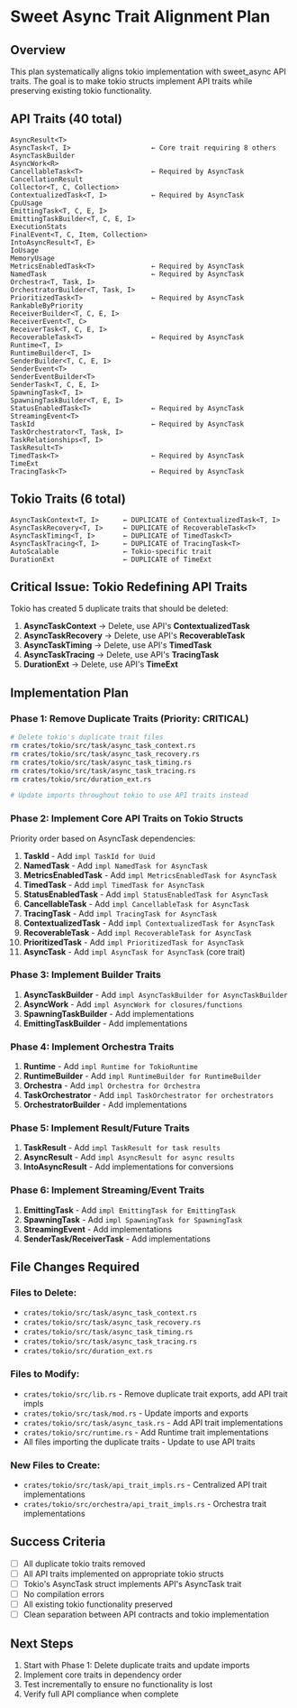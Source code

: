 # Sweet Async Trait Alignment Plan

## Overview
This plan systematically aligns tokio implementation with sweet_async API traits. The goal is to make tokio structs implement API traits while preserving existing tokio functionality.

## API Traits (40 total)
```
AsyncResult<T>
AsyncTask<T, I>                    ← Core trait requiring 8 others
AsyncTaskBuilder
AsyncWork<R>
CancellableTask<T>                 ← Required by AsyncTask
CancellationResult
Collector<T, C, Collection>
ContextualizedTask<T, I>           ← Required by AsyncTask
CpuUsage
EmittingTask<T, C, E, I>
EmittingTaskBuilder<T, C, E, I>
ExecutionStats
FinalEvent<T, C, Item, Collection>
IntoAsyncResult<T, E>
IoUsage
MemoryUsage
MetricsEnabledTask<T>              ← Required by AsyncTask
NamedTask                          ← Required by AsyncTask
Orchestra<T, Task, I>
OrchestratorBuilder<T, Task, I>
PrioritizedTask<T>                 ← Required by AsyncTask
RankableByPriority
ReceiverBuilder<T, C, E, I>
ReceiverEvent<T, C>
ReceiverTask<T, C, E, I>
RecoverableTask<T>                 ← Required by AsyncTask
Runtime<T, I>
RuntimeBuilder<T, I>
SenderBuilder<T, C, E, I>
SenderEvent<T>
SenderEventBuilder<T>
SenderTask<T, C, E, I>
SpawningTask<T, I>
SpawningTaskBuilder<T, E, I>
StatusEnabledTask<T>               ← Required by AsyncTask
StreamingEvent<T>
TaskId                             ← Required by AsyncTask
TaskOrchestrator<T, Task, I>
TaskRelationships<T, I>
TaskResult<T>
TimedTask<T>                       ← Required by AsyncTask
TimeExt
TracingTask<T>                     ← Required by AsyncTask
```

## Tokio Traits (6 total)
```
AsyncTaskContext<T, I>      ← DUPLICATE of ContextualizedTask<T, I>
AsyncTaskRecovery<T, I>     ← DUPLICATE of RecoverableTask<T>
AsyncTaskTiming<T, I>       ← DUPLICATE of TimedTask<T>
AsyncTaskTracing<T, I>      ← DUPLICATE of TracingTask<T>
AutoScalable                ← Tokio-specific trait
DurationExt                 ← DUPLICATE of TimeExt
```

## Critical Issue: Tokio Redefining API Traits
Tokio has created 5 duplicate traits that should be deleted:

1. **AsyncTaskContext** → Delete, use API's **ContextualizedTask**
2. **AsyncTaskRecovery** → Delete, use API's **RecoverableTask**  
3. **AsyncTaskTiming** → Delete, use API's **TimedTask**
4. **AsyncTaskTracing** → Delete, use API's **TracingTask**
5. **DurationExt** → Delete, use API's **TimeExt**

## Implementation Plan

### Phase 1: Remove Duplicate Traits (Priority: CRITICAL)
```bash
# Delete tokio's duplicate trait files
rm crates/tokio/src/task/async_task_context.rs
rm crates/tokio/src/task/async_task_recovery.rs  
rm crates/tokio/src/task/async_task_timing.rs
rm crates/tokio/src/task/async_task_tracing.rs
rm crates/tokio/src/duration_ext.rs

# Update imports throughout tokio to use API traits instead
```

### Phase 2: Implement Core API Traits on Tokio Structs
Priority order based on AsyncTask dependencies:

1. **TaskId** - Add `impl TaskId for Uuid`
2. **NamedTask** - Add `impl NamedTask for AsyncTask`
3. **MetricsEnabledTask** - Add `impl MetricsEnabledTask for AsyncTask`
4. **TimedTask** - Add `impl TimedTask for AsyncTask` 
5. **StatusEnabledTask** - Add `impl StatusEnabledTask for AsyncTask`
6. **CancellableTask** - Add `impl CancellableTask for AsyncTask`
7. **TracingTask** - Add `impl TracingTask for AsyncTask`
8. **ContextualizedTask** - Add `impl ContextualizedTask for AsyncTask`
9. **RecoverableTask** - Add `impl RecoverableTask for AsyncTask`
10. **PrioritizedTask** - Add `impl PrioritizedTask for AsyncTask`
11. **AsyncTask** - Add `impl AsyncTask for AsyncTask` (core trait)

### Phase 3: Implement Builder Traits
1. **AsyncTaskBuilder** - Add `impl AsyncTaskBuilder for AsyncTaskBuilder`
2. **AsyncWork** - Add `impl AsyncWork for closures/functions`
3. **SpawningTaskBuilder** - Add implementations
4. **EmittingTaskBuilder** - Add implementations

### Phase 4: Implement Orchestra Traits  
1. **Runtime** - Add `impl Runtime for TokioRuntime`
2. **RuntimeBuilder** - Add `impl RuntimeBuilder for RuntimeBuilder`
3. **Orchestra** - Add `impl Orchestra for Orchestra`
4. **TaskOrchestrator** - Add `impl TaskOrchestrator for orchestrators`
5. **OrchestratorBuilder** - Add implementations

### Phase 5: Implement Result/Future Traits
1. **TaskResult** - Add `impl TaskResult for task results`
2. **AsyncResult** - Add `impl AsyncResult for async results`
3. **IntoAsyncResult** - Add implementations for conversions

### Phase 6: Implement Streaming/Event Traits
1. **EmittingTask** - Add `impl EmittingTask for EmittingTask`
2. **SpawningTask** - Add `impl SpawningTask for SpawningTask`
3. **StreamingEvent** - Add implementations
4. **SenderTask/ReceiverTask** - Add implementations

## File Changes Required

### Files to Delete:
- `crates/tokio/src/task/async_task_context.rs`
- `crates/tokio/src/task/async_task_recovery.rs`
- `crates/tokio/src/task/async_task_timing.rs`
- `crates/tokio/src/task/async_task_tracing.rs`
- `crates/tokio/src/duration_ext.rs`

### Files to Modify:
- `crates/tokio/src/lib.rs` - Remove duplicate trait exports, add API trait impls
- `crates/tokio/src/task/mod.rs` - Update imports and exports
- `crates/tokio/src/task/async_task.rs` - Add API trait implementations
- `crates/tokio/src/runtime.rs` - Add Runtime trait implementations
- All files importing the duplicate traits - Update to use API traits

### New Files to Create:
- `crates/tokio/src/task/api_trait_impls.rs` - Centralized API trait implementations
- `crates/tokio/src/orchestra/api_trait_impls.rs` - Orchestra trait implementations

## Success Criteria
- [ ] All duplicate tokio traits removed
- [ ] All API traits implemented on appropriate tokio structs
- [ ] Tokio's AsyncTask struct implements API's AsyncTask trait
- [ ] No compilation errors
- [ ] All existing tokio functionality preserved
- [ ] Clean separation between API contracts and tokio implementation

## Next Steps
1. Start with Phase 1: Delete duplicate traits and update imports
2. Implement core traits in dependency order
3. Test incrementally to ensure no functionality is lost
4. Verify full API compliance when complete